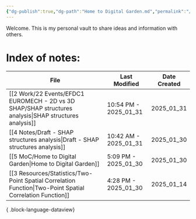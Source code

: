 ```yaml
---
{"dg-publish":true,"dg-path":"Home to Digital Garden.md","permalink":"/home-to-digital-garden/","tags":["Fleeting","gardenEntry","gardenEntry","gardenEntry","gardenEntry","gardenEntry","gardenEntry","gardenEntry","gardenEntry","gardenEntry","gardenEntry","gardenEntry","gardenEntry","gardenEntry","gardenEntry","gardenEntry","gardenEntry","gardenEntry","gardenEntry","gardenEntry","gardenEntry","gardenEntry","gardenEntry"]}
---
```


Welcome. This is my personal vault to share ideas and information with others.

# Index of notes:
| File                                                                                                         | Last Modified         | Date Created |
| ------------------------------------------------------------------------------------------------------------ | --------------------- | ------------ |
| [[2 Work/22 Events/EFDC1 EUROMECH - 2D vs 3D SHAP/SHAP structures analysis\|SHAP structures analysis]]    | 10:54 PM - 2025_01_31 | 2025_01_31   |
| [[4 Notes/Draft - SHAP structures analysis\|Draft - SHAP structures analysis]]                            | 10:42 AM - 2025_01_31 | 2025_01_30   |
| [[5 MoC/Home to Digital Garden\|Home to Digital Garden]]                                                  | 5:09 PM - 2025_01_30  | 2025_01_30   |
| [[3 Resources/Statistics/Two-Point Spatial Correlation Function\|Two-Point Spatial Correlation Function]] | 4:28 PM - 2025_01_30  | 2025_01_14   |

{ .block-language-dataview}
